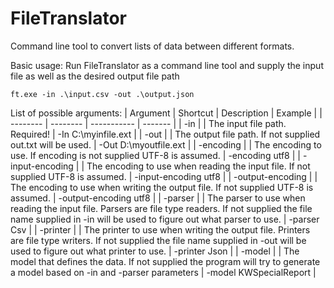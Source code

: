 FileTranslator
==============

Command line tool to convert lists of data between different formats.

Basic usage:
Run FileTranslator as a command line tool and supply the input file as well as the desired output file path

```
ft.exe -in .\input.csv -out .\output.json
```

List of possible arguments:
| Argument | Shortcut | Description | Example |
| -------- | -------- | ----------- | ------- |
| -in      |          | The input file path. Required! | -In C:\myinfile.ext |
| -out     |          | The output file path. If not supplied out.txt will be used. | -Out D:\myoutfile.ext |
| -encoding |         | The encoding to use. If encoding is not supplied UTF-8 is assumed. | -encoding utf8 |
| -input-encoding |    | The encoding to use when reading the input file. If not supplied UTF-8 is assumed. | -input-encoding utf8 |
| -output-encoding |   | The encoding to use when writing the output file. If not supplied UTF-8 is assumed. | -output-encoding utf8 |
| -parser |            | The parser to use when reading the input file. Parsers are file type readers. If not supplied the file name supplied in -in will be used to figure out what parser to use. | -parser Csv |
| -printer |           | The printer to use when writing the output file. Printers are file type writers. If not supplied the file name supplied in -out will be used to figure out what printer to use. | -printer Json |
| -model |             | The model that defines the data. If not supplied the program will try to generate a model based on -in and -parser parameters | -model KWSpecialReport |
